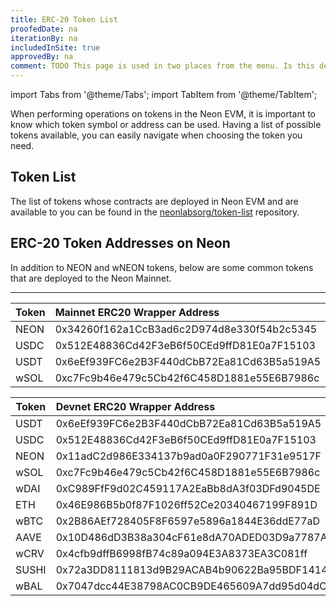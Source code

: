```yaml
---
title: ERC-20 Token List
proofedDate: na
iterationBy: na
includedInSite: true
approvedBy: na
comment: TODO This page is used in two places from the menu. Is this deliberate?
---
```


import Tabs from '@theme/Tabs';
import TabItem from '@theme/TabItem';

When performing operations on tokens in the Neon EVM, it is important to know which token symbol or address can be used. Having a list of possible tokens available, you can easily navigate when choosing the token you need.


## Token List
The list of tokens whose contracts are deployed in Neon EVM and are available to you can be found in the [neonlabsorg/token-list](https://github.com/neonlabsorg/token-list/) repository.

## ERC-20 Token Addresses on Neon

<Tabs>
  <TabItem value="mainnet" label="Mainnet" default>
In addition to NEON and wNEON tokens, below are some common tokens that are deployed to the Neon Mainnet. 

---

|Token|Mainnet ERC20 Wrapper Address                        |
|-----|:-----------------------------------------|
|NEON| 0x34260f162a1CcB3ad6c2D974d8e330f54b2c5345|
|USDC |0x512E48836Cd42F3eB6f50CEd9ffD81E0a7F15103                          |
|USDT |0x6eEf939FC6e2B3F440dCbB72Ea81Cd63B5a519A5                           |
|wSOL |0xc7Fc9b46e479c5Cb42f6C458D1881e55E6B7986c                           |
  </TabItem>
  <TabItem value="devnet" label="Devnet">

|Token|Devnet ERC20 Wrapper Address                           |
|-----|:-----------------------------------------|
|USDT |0x6eEf939FC6e2B3F440dCbB72Ea81Cd63B5a519A5|
|USDC |0x512E48836Cd42F3eB6f50CEd9ffD81E0a7F15103|
|NEON|0x11adC2d986E334137b9ad0a0F290771F31e9517F|
|wSOL |0xc7Fc9b46e479c5Cb42f6C458D1881e55E6B7986c|  
|wDAI |0xC989FfF9d02C459117A2EaBb8dA3f03DFd9045DE|
|ETH  |0x46E986B5b0f87F1026ff52Ce20340467199F891D|
|wBTC |0x2B86AEf728405F8F6597e5896a1844E36ddE77aD|
|AAVE |0x10D486dD3B38a304cF61e8dA70ADED03D9a7787A|
|wCRV |0x4cfb9dffB6998fB74c89a094E3A8373EA3C081ff|
|SUSHI|0x72a3DD8111813d9B29ACAB4b90622Ba95BDF1414|
|wBAL |0x7047dcc44E38798AC0CB9DE465609A7dd95d04dC|
  </TabItem>

</Tabs>
